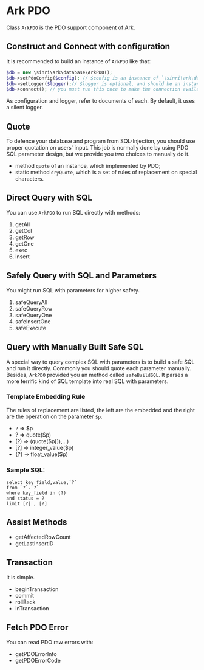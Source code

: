 # Ark PDO

Class `ArkPDO` is the PDO support component of Ark.

## Construct and Connect with configuration

It is recommended to build an instance of `ArkPDO` like that:

```php
$db = new \sinri\ark\database\ArkPDO();
$db->setPdoConfig($config); // $config is an instance of `\sinri\ark\database\ArkPDOConfig`
$db->setLogger($logger);// $logger is optional, and should be an instance of `\sinri\ark\core\ArkLogger` if you need log.
$db->connect(); // you must run this once to make the connection available.
```

As configuration and logger, refer to documents of each. 
By default, it uses a silent logger.

## Quote

To defence your database and program from SQL-Injection, you should use proper quotation on users' input.
This job is normally done by using PDO SQL parameter design, but we provide you two choices to manually do it.

* method `quote` of an instance, which implemented by PDO;
* static method `dryQuote`, which is a set of rules of replacement on special characters. 

## Direct Query with SQL

You can use `ArkPDO` to run SQL directly with methods:

1. getAll
1. getCol
1. getRow
1. getOne
1. exec
1. insert

## Safely Query with SQL and Parameters

You might run SQL with parameters for higher safety.

1. safeQueryAll
1. safeQueryRow
1. safeQueryOne
1. safeInsertOne
1. safeExecute

## Query with Manually Built Safe SQL

A special way to query complex SQL with parameters is to build a safe SQL and run it directly.
Commonly you should quote each parameter manually.
Besides, `ArkPDO` provided you an method called `safeBuildSQL`.
It parses a more terrific kind of SQL template into real SQL with parameters. 

### Template Embedding Rule

The rules of replacement are listed, the left are the embedded and the right are the operation on the parameter `$p`.

 * `?` => $p
 *  ?  => quote($p)
 * (?) => (quote($p[]),...)
 * [?] => integer_value($p)
 * {?} => float_value($p)
 
 ### Sample SQL:
 
 ```
 select key_field,value,`?`
 from `?`.`?`
 where key_field in (?)
 and status = ?
 limit [?] , [?]
 ```
 
 ## Assist Methods
 
 * getAffectedRowCount
 * getLastInsertID
 
 ## Transaction
 
 It is simple.
 
 * beginTransaction
 * commit
 * rollBack
 * inTransaction
 
 ## Fetch PDO Error
 
 You can read PDO raw errors with:
 
 * getPDOErrorInfo
 * getPDOErrorCode
